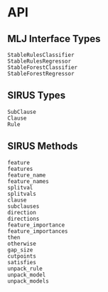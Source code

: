 # API

## MLJ Interface Types

```@docs
StableRulesClassifier
StableRulesRegressor
StableForestClassifier
StableForestRegressor
```

## SIRUS Types

```@docs
SubClause
Clause
Rule
```

## SIRUS Methods

```@docs
feature
features
feature_name
feature_names
splitval
splitvals
clause
subclauses
direction
directions
feature_importance
feature_importances
then
otherwise
gap_size
cutpoints
satisfies
unpack_rule
unpack_model
unpack_models
```

